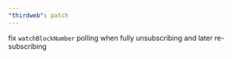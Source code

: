 ```yaml
---
"thirdweb": patch
---
```


fix `watchBlockNumber` polling when fully unsubscribing and later re-subscribing

